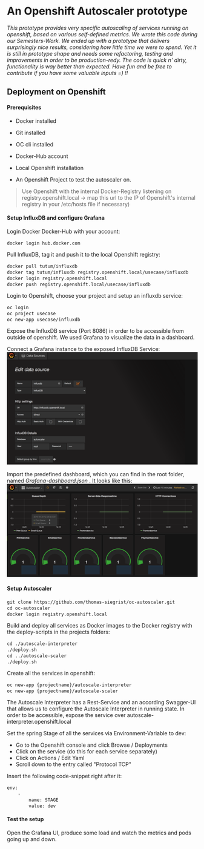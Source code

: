 # An Openshift Autoscaler prototype

*This prototype provides very specific autoscaling of services running on openshift, based on various self-defined metrics. We wrote this code during our Semesters-Work. We ended up with a prototype that delivers surprisingly nice results, considering how little time we were to spend. Yet it is still in prototype shape and needs some refactoring, testing and improvements in order to be production-redy. The code is quick n' dirty, functionality is way better than expected. Have fun and be free to contribute if you have some valuable inputs =) !!*

## Deployment on Openshift
#### Prerequisites
* Docker installed
* Git installed
* OC cli installed
* Docker-Hub account

* Local Openshift installation
* An Openshift Project to test the autoscaler on.

> Use Openshift with the internal Docker-Registry listening on registry.openshift.local -> map this url to the IP of Openshift's internal registry in your /etc/hosts file if necessary)

#### Setup InfluxDB and configure Grafana
Login Docker Docker-Hub with your account:

    docker login hub.docker.com

Pull InfluxDB, tag it and push it to the local Openshift registry:

    docker pull tutum/influxdb
    docker tag tutum/influxdb registry.openshift.local/usecase/influxdb
    docker login registry.openshift.local
    docker push registry.openshift.local/usecase/influxdb

Login to Openshift, choose your project and setup an influxdb service:

    oc login
    oc project usecase
    oc new-app usecase/influxdb

Expose the InfluxDB service (Port 8086) in order to be accessible from outside of openshift. We used Grafana to visualize the data in a dashboard.

Connect a Grafana instance to the exposed InfluxDB Service:
![Alt DataSource](readme-resources/Grafana-DataSource-Config-v2.png?raw=true "DataSource")

Import the predefined dashboard, which you can find in the root folder, named *Grafana-dashboard.json* . It looks like this:
![Alt DataSource](readme-resources/Grafana-Autoscaler-Dashboard.png?raw=true "DataSource")

#### Setup Autoscaler
    git clone https://github.com/thomas-siegrist/oc-autoscaler.git
    cd oc-autoscaler
    docker login registry.openshift.local

Build and deploy all services as Docker images to the Docker registry with the deploy-scripts in the projects folders:

    cd ./autoscale-interpreter
    ./deploy.sh
    cd ../autoscale-scaler
    ./deploy.sh

Create all the services in openshift:

    oc new-app {projectname}/autoscale-interpreter
    oc new-app {projectname}/autoscale-scaler

The Autoscale Interpreter has a Rest-Service and an according Swagger-UI that allows us to configure the Autoscale Interpreter in running state. In order to be accessible, expose the service over autoscale-interpreter.openshift.local

Set the spring Stage of all the services via Environment-Variable to dev:

* Go to the Openshift console and click Browse / Deployments
* Click on the service (do this for each service separately)
* Click on Actions / Edit Yaml
* Scroll down to the entry called "Protocol TCP"

Insert the following code-snippet right after it:

    env:
		-
			name: STAGE
			value: dev 

#### Test the setup
Open the Grafana UI, produce some load and watch the metrics and pods going up and down.